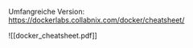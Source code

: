Umfangreiche Version: https://dockerlabs.collabnix.com/docker/cheatsheet/

![[docker_cheatsheet.pdf]]